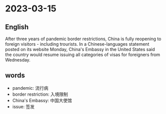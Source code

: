 # 2023-03-15

## English
After three years of pandemic border
restrictions, China is fully reopening to 
foreign visitors - including trourists. In a
Chinese-languages statement posted on its
website Monday, China's Embassy in the United
States said the country would
resume issuing all categories of visas for
foreigners from Wednesday.

## words
* pandemic: 流行病
* border restriction: 入境限制
* China's Embassy: 中国大使馆
* issue: 签发
